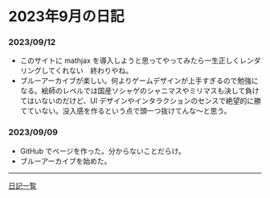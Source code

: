 # 2023年9月の日記

### 2023/09/12
* このサイトに mathjax を導入しようと思ってやってみたら一生正しくレンダリングしてくれない　終わりやね。
* ブルーアーカイブが楽しい。何よりゲームデザインが上手すぎるので勉強になる。絵師のレベルでは国産ソシャゲのシャニマスやミリマスも決して負けてはいないのだけど、UI デザインやインタラクションのセンスで絶望的に勝てていない。没入感を作るという点で頭一つ抜けてんな〜と思う。

### 2023/09/09
* GitHub でページを作った。分からないことだらけ。
* ブルーアーカイブを始めた。

---
[日記一覧](index.md/)
